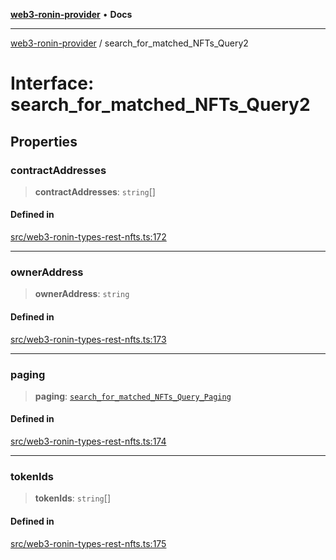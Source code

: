 [**web3-ronin-provider**](../README.md) • **Docs**

***

[web3-ronin-provider](../globals.md) / search\_for\_matched\_NFTs\_Query2

# Interface: search\_for\_matched\_NFTs\_Query2

## Properties

### contractAddresses

> **contractAddresses**: `string`[]

#### Defined in

[src/web3-ronin-types-rest-nfts.ts:172](https://github.com/chuacw/web3-ronin-provider/blob/e9318161fb5ce839bfa5a7cd824e9be03b129c7e/src/web3-ronin-types-rest-nfts.ts#L172)

***

### ownerAddress

> **ownerAddress**: `string`

#### Defined in

[src/web3-ronin-types-rest-nfts.ts:173](https://github.com/chuacw/web3-ronin-provider/blob/e9318161fb5ce839bfa5a7cd824e9be03b129c7e/src/web3-ronin-types-rest-nfts.ts#L173)

***

### paging

> **paging**: [`search_for_matched_NFTs_Query_Paging`](search_for_matched_NFTs_Query_Paging.md)

#### Defined in

[src/web3-ronin-types-rest-nfts.ts:174](https://github.com/chuacw/web3-ronin-provider/blob/e9318161fb5ce839bfa5a7cd824e9be03b129c7e/src/web3-ronin-types-rest-nfts.ts#L174)

***

### tokenIds

> **tokenIds**: `string`[]

#### Defined in

[src/web3-ronin-types-rest-nfts.ts:175](https://github.com/chuacw/web3-ronin-provider/blob/e9318161fb5ce839bfa5a7cd824e9be03b129c7e/src/web3-ronin-types-rest-nfts.ts#L175)

